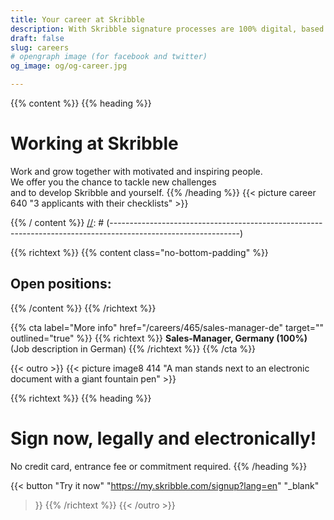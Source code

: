 ```yaml
---
title: Your career at Skribble
description: With Skribble signature processes are 100% digital, based on the qualified electronic signature “QES” - the e-signature, which is equivalent to your hand-written signature according to Swiss and EU law.
draft: false
slug: careers
# opengraph image (for facebook and twitter)
og_image: og/og-career.jpg

---
```


{{% content %}}
{{% heading %}}
# Working at Skribble
Work and grow together with motivated and inspiring people. <br class="hide-for-mobile">We offer you the chance to tackle new challenges <br class="hide-for-mobile">and to develop Skribble and yourself.
{{% /heading %}}
{{< picture career 640 "3 applicants with their checklists" >}}

{{% / content %}}
[//]: # (--------------------------------------------------------------------------------------------------------------)

{{% richtext %}}
{{% content class="no-bottom-padding" %}}
## Open positions:
{{% /content %}}
{{% /richtext %}}

{{% cta
  label="More info"
  href="/careers/465/sales-manager-de"
  target=""
  outlined="true"
%}}
{{% richtext %}}
**Sales-Manager, Germany (100%)**<br>
(Job description in German)
{{% /richtext %}}
{{% /cta %}}


[//]: # (--------------------------------------------------------------------------------------------------------------)

{{< outro >}}
{{< picture image8 414 "A man stands next to an electronic document with a giant fountain pen" >}}

{{% richtext %}}
{{% heading %}}
# Sign now, legally and electronically!
No credit card, entrance fee or commitment required.
{{% /heading %}}

{{< button
  "Try it now"
  "https://my.skribble.com/signup?lang=en"
  "_blank"
>}}
{{% /richtext %}}
{{< /outro >}}
